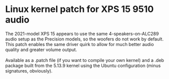 # Linux kernel patch for XPS 15 9510 audio
The 2021-model XPS 15 appears to use the same 4-speakers-on-ALC289 audio setup as the Precision models, so the woofers do not work by default.  This patch enables the same driver quirk to allow for much better audio quality and greater volume output.\
\
Available as a .patch file (if you want to compile your own kernel) and a .deb package built from the 5.13.9 kernel using the Ubuntu configuration (minus signatures, obviously).
